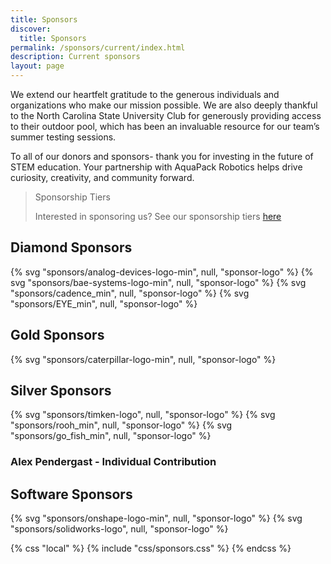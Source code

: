 ```yaml
---
title: Sponsors
discover:
  title: Sponsors
permalink: /sponsors/current/index.html
description: Current sponsors
layout: page
---
```


We extend our heartfelt gratitude to the generous individuals and organizations who make our mission possible. We are also deeply thankful to the North Carolina State University Club for generously providing access to their outdoor pool, which has been an invaluable resource for our team’s summer testing sessions.

To all of our donors and sponsors- thank you for investing in the future of STEM education. Your partnership with AquaPack Robotics helps drive curiosity, creativity, and community forward.

> Sponsorship Tiers
>
> Interested in sponsoring us? See our sponsorship tiers [here](/sponsors/tiers/)



## Diamond Sponsors
<div class="grid" data-layout="thirds">
{% svg "sponsors/analog-devices-logo-min", null, "sponsor-logo" %}
{% svg "sponsors/bae-systems-logo-min", null, "sponsor-logo" %}
{% svg "sponsors/cadence_min", null, "sponsor-logo" %}
{% svg "sponsors/EYE_min", null, "sponsor-logo" %}
</div>


<!--

## Platinum Sponsors
<div class="grid" data-layout="thirds">
<img src = "/assets/images/sponsors/engineers-council-logo.png" alt = "Engineers Council Logo">
<p></p>
<p></p>
</div>

-->

## Gold Sponsors

<div class="grid" data-layout="thirds">
{% svg "sponsors/caterpillar-logo-min", null, "sponsor-logo" %}
<h3></h3>
<p></p>
</div>

## Silver Sponsors
<div class="grid" data-layout="thirds">
{% svg "sponsors/timken-logo", null, "sponsor-logo" %}
{% svg "sponsors/rooh_min", null, "sponsor-logo" %}
{% svg "sponsors/go_fish_min", null, "sponsor-logo" %}
<h3>Alex Pendergast - Individual Contribution</h3>
</div>

## Software Sponsors
<div class="grid" data-layout="thirds">
{% svg "sponsors/onshape-logo-min", null, "sponsor-logo" %}
{% svg "sponsors/solidworks-logo", null, "sponsor-logo" %}
<p></p>
</div>

{% css "local" %}
  {% include "css/sponsors.css" %}
{% endcss %}
